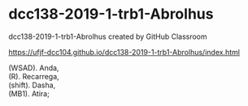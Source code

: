 # dcc138-2019-1-trb1-Abrolhus
dcc138-2019-1-trb1-Abrolhus created by GitHub Classroom

https://ufjf-dcc104.github.io/dcc138-2019-1-trb1-Abrolhus/index.html


(WSAD). Anda,<br />
(R). Recarrega,<br />
(shift). Dasha,<br />
(MB1). Atira;<br />
